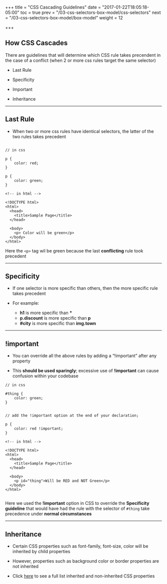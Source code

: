 +++
title = "CSS Cascading Guidelines"
date = "2017-01-22T18:05:18-05:00"
toc = true
prev = "/03-css-selectors-box-model/css-selectors"
next = "/03-css-selectors-box-model/box-model"
weight = 12

+++


## How CSS Cascades

There are guidelines that will determine which CSS rule takes precendent in the case of a conflict (when 2 or more css rules target the same selector)

- Last Rule

- Specificity

- Important

- Inheritance

----

## Last Rule

- When two or more css rules have identical selectors, the latter of the two rules takes precedent


```

// in css

p {
    color: red;
}

p {
    color: green;
}

```

```
<!-- in html -->

<!DOCTYPE html>
<html>
  <head>
    <title>Sample Page</title>
  </head>

  <body>
    <p> Color will be green</p>
  </body>
</html>

```

Here the `<p>` tag wil be green because the last **conflicting** rule took precedent

----

## Specificity

- If one selector is more specific than others, then the more specific rule takes precedent

- For example:

  - **h1** is more specific than **\***
  - **p.discount** is more specific than **p**
  - **#city** is more specific than **img.town**

----

## !important

- You can override all the above rules by adding a “!important” after any property

- This **should be used sparingly**; excessive use of **!important** can cause confusion within your codebase



```
// in css

#thing {
    color: green;
}


// add the !important option at the end of your declaration;

p {
    color: red !important;
}

```

```
<!-- in html -->

<!DOCTYPE html>
<html>
  <head>
    <title>Sample Page</title>
  </head>

  <body>
    <p id="thing">Will be RED and NOT Green</p>
  </body>
</html>


```

Here we used the **!important** option in CSS to override the **Specificity guideline** that would have had the rule with the selector of `#thing` take precedence under **normal circumstances**


----

## Inheritance

- Certain CSS properties such as font-family, font-size, color will be inherited by child properties

- However, properties such as background color or border properties are not inherited

- Click [here](https://www.w3.org/TR/CSS21/propidx.html) to see a full list inherited and non-inherited CSS properties
